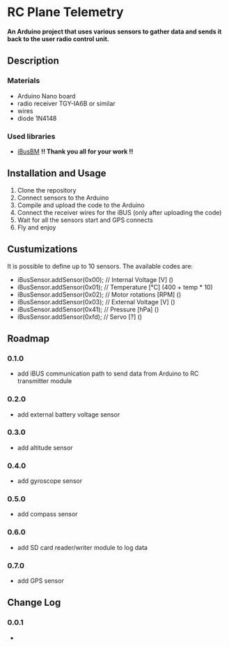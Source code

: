 # RC Plane Telemetry
**An Arduino project that uses various sensors to gather data and sends it back to the user radio control unit.**

## Description

### Materials
- Arduino Nano board
- radio receiver TGY-IA6B or similar
- wires
- diode 1N4148

### Used libraries
- [iBusBM](https://github.com/bmellink/IBusBM/)
**!! Thank you all for your work !!**

## Installation and Usage
1. Clone the repository
2. Connect sensors to the Arduino
3. Compile and upload the code to the Arduino
4. Connect the receiver wires for the iBUS (only after uploading the code)
5. Wait for all the sensors start and GPS connects
6. Fly and enjoy

## Custumizations
It is possible to define up to 10 sensors. The available codes are:
* iBusSensor.addSensor(0x00); // Internal Voltage [V]   ()
* iBusSensor.addSensor(0x01); // Temperature      [°C]  (400 + temp * 10)
* iBusSensor.addSensor(0x02); // Motor rotations  [RPM] ()
* iBusSensor.addSensor(0x03); // External Voltage [V]   ()
* iBusSensor.addSensor(0x41); // Pressure         [hPa] ()
* iBusSensor.addSensor(0xfd); // Servo            [?]   ()

## Roadmap
### 0.1.0
- add iBUS communication path to send data from Arduino to RC transmitter module

### 0.2.0
- add external battery voltage sensor

### 0.3.0
- add altitude sensor

### 0.4.0
- add gyroscope sensor

### 0.5.0
- add compass sensor

### 0.6.0
- add SD card reader/writer module to log data

### 0.7.0
- add GPS sensor

## Change Log
### 0.0.1
- 
